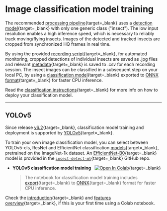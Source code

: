 # Image classification model training

The recommended [processing pipeline](../deployment/detection.md#processing-pipeline){target=_blank}
uses a [detection model](../index.md#detection-models){target=_blank} with only
one generic class ("insect"). The low input resolution enables a high inference
speed, which is necessary to reliably track moving/flying insects. Images of the
detected and tracked insects are cropped from synchronized HQ frames in real time.

By using the provided
[recording script](https://github.com/maxsitt/insect-detect/blob/main/yolo_tracker_save_hqsync.py){target=_blank},
for automated monitoring, cropped detections of individual insects are saved as
.jpg files and relevant [metadata](../deployment/detection.md#metadata-csv){target=_blank}
is saved to .csv for each recording session. The insect images can be classified
in a subsequent step on your local PC, by using a
[classification model](../index.md#classification-model){target=_blank} exported to
[ONNX format](https://github.com/ultralytics/yolov5/issues/251){target=_blank}
for faster CPU inference.

Read the [classification instructions](../deployment/classification.md){target=_blank}
for more info on how to deploy your classification model.

---

## YOLOv5

Since release [v6.2](https://github.com/ultralytics/yolov5/releases/v6.2){target=_blank},
classification model training and deployment is supported by
[YOLOv5](https://github.com/ultralytics/yolov5){target=_blank}.

To train your own image classification model, you can select between YOLOv5-cls,
ResNet and EfficientNet classification
[models](https://github.com/ultralytics/yolov5#classification){target=_blank},
pretrained on the ImageNet-1k dataset. An
[EfficientNet-B0](../index.md#classification-model){target=_blank} model is provided in the
[`insect-detect-ml`](https://github.com/maxsitt/insect-detect-ml){target=_blank} GitHub repo.

- **YOLOv5 classification model training** &nbsp;
  [![Open In Colab](https://colab.research.google.com/assets/colab-badge.svg)](https://colab.research.google.com/github/maxsitt/insect-detect-ml/blob/main/notebooks/YOLOv5_classification_training.ipynb){target=_blank}

    > The notebook for classification model training includes [export](https://github.com/ultralytics/yolov5/issues/251){target=_blank}
      to [ONNX](https://onnx.ai/){target=_blank} format for faster CPU inference.

Check the [introduction](https://colab.research.google.com/){target=_blank} and
[features overview](https://colab.research.google.com/notebooks/basic_features_overview.ipynb){target=_blank},
if this is your first time using a Colab notebook.
